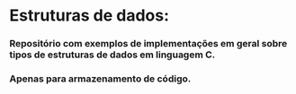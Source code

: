 # Estruturas de dados:
### Repositório com exemplos de implementações em geral sobre tipos de estruturas de dados em linguagem C.
### Apenas para armazenamento de código.
